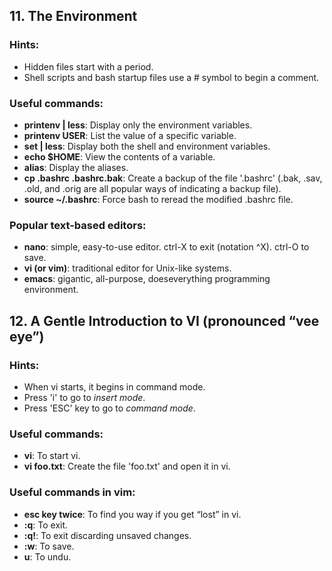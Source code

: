 
## 11. The Environment

### Hints:
- Hidden files start with a period.
- Shell scripts and bash startup files use a # symbol to begin a comment.

### Useful commands:
- **printenv | less**: Display only the environment variables.
- **printenv USER**: List the value of a specific variable.
- **set | less**: Display both the shell and environment variables.
- **echo $HOME**: View the contents of a variable.
- **alias**: Display the aliases.
- **cp .bashrc .bashrc.bak**: Create a backup of the file '.bashrc' (.bak, .sav, .old, and .orig are all popular ways of indicating a backup file).
- **source ~/.bashrc**: Force bash to reread the modified .bashrc file.

### Popular text-based editors:
- **nano**: simple, easy-to-use editor. ctrl-X to exit (notation ^X). ctrl-O to save.
- **vi (or vim)**: traditional editor for Unix-like systems.
- **emacs**: gigantic, all-purpose, doeseverything programming environment.

## 12. A Gentle Introduction to VI (pronounced “vee eye”)

### Hints:
- When vi starts, it begins in command mode.
- Press 'i' to go to *insert mode*.
- Press 'ESC' key to go to *command mode*.

### Useful commands:
- **vi**: To start vi.
- **vi foo.txt**: Create the file 'foo.txt' and open it in vi.

### Useful commands in vim:
- **esc key twice**: To find you way if you get “lost” in vi.
- **:q**: To exit.
- **:q!**: To exit discarding unsaved changes.
- **:w**: To save.
- **u**: To undu.

